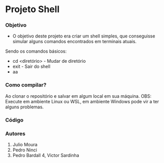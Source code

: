 # Projeto Shell

### Objetivo
* O objetivo deste projeto era criar um shell simples, que conseguisse simular alguns comandos
encontrados em terminais atuais.

Sendo os comandos básicos:
- cd <diretório> - Mudar de diretório
- exit - Sair do shell
- aa

### Como compilar?
Ao clonar o repositório e salvar em algum local em sua máquina.
OBS: Execute em ambiente Linux ou WSL, em ambiente Windows pode vir a ter alguns problemas. 

### Código

### Autores
1. Julio Moura
2. Pedro Ninci
3. Pedro Bardall
4, Victor Sardinha
